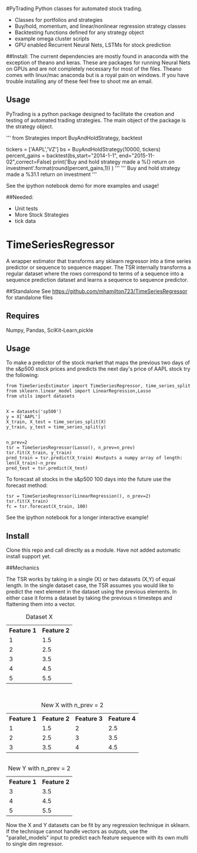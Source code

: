 #PyTrading
Python classes for automated stock trading.

* Classes for portfolios and strategies
* Buy/hold, momentum, and linear/nonlinear regression strategy classes
* Backtesting functions defined for any strategy object
* example omega cluster scripts
* GPU enabled Recurrent Neural Nets, LSTMs for stock prediction


##Install:
The current dependencies are mostly found in anaconda with the exception of theano and keras.
 These are packages for running Neural Nets on GPUs and are not completely necessary for most of the files. 
 Theano comes with linux/mac anaconda but is a royal pain on windows.  If you have trouble installing any of these feel free to shoot me an email.

## Usage

PyTrading is a python package designed to facilitate the creation and testing of automated trading strategies. 
The main object of the package is the strategy object.

'''
from Strategies import BuyAndHoldStrategy, backtest

tickers = ['AAPL','VZ']
bs = BuyAndHoldStrategy(10000, tickers)
percent_gains = backtest(bs,start="2014-1-1", end="2015-11-02",correct=False)
print('Buy and hold strategy made a %{} return on investment'.format(round(percent_gains,1)) ) 
'''
'''
Buy and hold strategy made a %31.1 return on investment
'''

See the ipython notebook demo for more examples and usage! 

##Needed:
* Unit tests
* More Stock Strategies
* tick data 


# TimeSeriesRegressor
A wrapper estimator that transforms any sklearn regressor into a time series predictor or sequence to sequence mapper.
The TSR internally transforms a regular dataset where the rows correspond to terms of a sequence into a sequence prediction dataset and
learns a sequence to sequence predictor.

##Standalone
See https://github.com/mhamilton723/TimeSeriesRegressor for standalone files

## Requires
Numpy, Pandas, SciKit-Learn,pickle

## Usage

To make a predictor of the stock market that maps the previous two days of the s&p500 stock prices and 
predicts the next day's price of AAPL stock try the following:
```
from TimeSeriesEstimator import TimeSeriesRegressor, time_series_split
from sklearn.linear_model import LinearRegression,Lasso
from utils import datasets


X = datasets('sp500')
y = X['AAPL']
X_train, X_test = time_series_split(X)
y_train, y_test = time_series_split(y)


n_prev=2
tsr = TimeSeriesRegressor(Lasso(), n_prev=n_prev)
tsr.fit(X_train, y_train)
pred_train = tsr.predict(X_train) #outputs a numpy array of length: len(X_train)-n_prev
pred_test = tsr.predict(X_test)
```

To forecast all stocks in the s&p500 100 days into the future use the forecast method:

```
tsr = TimeSeriesRegressor(LinearRegression(), n_prev=2)
tsr.fit(X_train)
fc = tsr.forecast(X_train, 100)
```
See the ipython notebook for a longer interactive example!

## Install
Clone this repo and call directly as a module. Have not added automatic install support yet.

##Mechanics

The TSR works by taking in a single (X) or two datasets (X,Y) of equal length. 
In the single dataset case, the TSR assumes you would like to predict the next element in the dataset using the previous elements.
In either case it forms a dataset by taking the previous n timesteps and flattening them into a vector. 

<table>
 <caption>Dataset X</caption>
<tr>
<th>Feature 1</th>
<th>Feature 2</th>
</tr>
<tr>
<td> 1</td>
<td> 1.5</td>
</tr>
<tr>
<td>2</td>
<td>2.5</td>
</tr>
<tr>
<td>3</td>
<td>3.5</td>
</tr>
<tr>
<td>4</td>
<td>4.5</td>
</tr>
<tr>
<td>5</td>
<td>5.5</td>
</tr>
</table>


<table>
<table style="float: left;">
 <caption>New X with n_prev = 2</caption>
<tr>
<th>Feature 1</th>
<th>Feature 2</th>
<th>Feature 3</th>
<th>Feature 4</th>
</tr>
<tr>
<td> 1</td>
<td> 1.5</td>
<td>2</td>
<td>2.5</td>
</tr>
<tr>
<td>2</td>
<td>2.5</td>
<td>3</td>
<td>3.5</td>
</tr>
<tr>
<td>3</td>
<td>3.5</td>
<td>4</td>
<td>4.5</td>
</tr>
</table>



<table>
<table style="float: middle-left;">
 <caption>New Y with n_prev = 2</caption>
<tr>
<th>Feature 1</th>
<th>Feature 2</th>
</tr>
<tr>
<td>3</td>
<td>3.5</td>
</tr>
<tr>
<td>4</td>
<td>4.5</td>
</tr>
<tr>
<td>5</td>
<td>5.5</td>
</tr>
</table>



Now the X and Y datasets can be fit by any regression technique in sklearn.
If the technique cannot handle vectors as outputs, use the "parallel_models" input to predict
each feature sequence with its own multi to single dim regressor.

